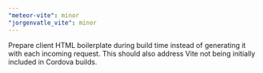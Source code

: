 ```yaml
---
"meteor-vite": minor
"jorgenvatle_vite": minor
---
```


Prepare client HTML boilerplate during build time instead of generating it with each incoming request. This should also address Vite not being initially included in Cordova builds.

